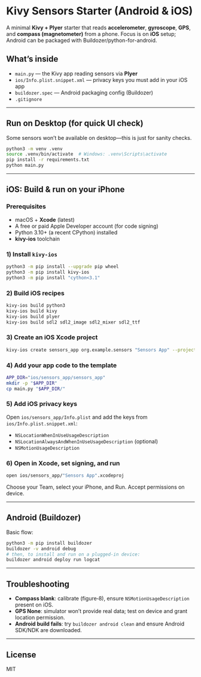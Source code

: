 # Kivy Sensors Starter (Android & iOS)

A minimal **Kivy + Plyer** starter that reads **accelerometer**, **gyroscope**, **GPS**, and **compass (magnetometer)** from a phone. 
Focus is on **iOS** setup; Android can be packaged with Buildozer/python-for-android.

## What’s inside
- `main.py` — the Kivy app reading sensors via **Plyer**
- `ios/Info.plist.snippet.xml` — privacy keys you must add in your iOS app
- `buildozer.spec` — Android packaging config (Buildozer)
- `.gitignore`

---

## Run on Desktop (for quick UI check)
Some sensors won’t be available on desktop—this is just for sanity checks.

```bash
python3 -m venv .venv
source .venv/bin/activate  # Windows: .venv\Scripts\activate
pip install -r requirements.txt
python main.py
```

---

## iOS: Build & run on your iPhone

### Prerequisites
- macOS + **Xcode** (latest)
- A free or paid Apple Developer account (for code signing)
- Python 3.10+ (a recent CPython) installed
- **kivy-ios** toolchain

### 1) Install `kivy-ios`
```bash
python3 -m pip install --upgrade pip wheel
python3 -m pip install kivy-ios
python3 -m pip install "cython<3.1"
```

### 2) Build iOS recipes
```bash
kivy-ios build python3
kivy-ios build kivy
kivy-ios build plyer
kivy-ios build sdl2 sdl2_image sdl2_mixer sdl2_ttf
```

### 3) Create an iOS Xcode project
```bash
kivy-ios create sensors_app org.example.sensors "Sensors App" --project-dir ios
```

### 4) Add your app code to the template
```bash
APP_DIR="ios/sensors_app/sensors_app"
mkdir -p "$APP_DIR"
cp main.py "$APP_DIR/"
```

### 5) Add iOS privacy keys
Open `ios/sensors_app/Info.plist` and add the keys from `ios/Info.plist.snippet.xml`:

- `NSLocationWhenInUseUsageDescription`
- `NSLocationAlwaysAndWhenInUseUsageDescription` (optional)
- `NSMotionUsageDescription`

### 6) Open in Xcode, set signing, and run
```bash
open ios/sensors_app/"Sensors App".xcodeproj
```

Choose your Team, select your iPhone, and Run. Accept permissions on device.

---

## Android (Buildozer)
Basic flow:
```bash
python3 -m pip install buildozer
buildozer -v android debug
# then, to install and run on a plugged-in device:
buildozer android deploy run logcat
```

---

## Troubleshooting
- **Compass blank**: calibrate (figure‑8), ensure `NSMotionUsageDescription` present on iOS.
- **GPS None**: simulator won’t provide real data; test on device and grant location permission.
- **Android build fails**: try `buildozer android clean` and ensure Android SDK/NDK are downloaded.

---

## License
MIT
